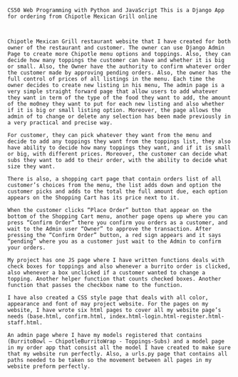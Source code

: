     CS50 Web Programming with Python and JavaScript This is a Django App for ordering from Chipotle Mexican Grill online
    
    
    
    Chipotle Mexican Grill restaurant website that I have created for both owner of the restaurant and customer. The owner can use Django Admin Page to create more Chipotle menu options and toppings. Also, they can decide how many toppings the customer can have and whether it is big or small. Also, the Owner have the authority to confirm whatever order the customer made by approving pending orders. Also, the owner has the full control of prices of all listings in the menu. Each time the owner decides to create new listing in his menu, The admin page is a very simple straight forward page that allow users to add whatever they want in term of the type of the food they want to add, the amount of the mo0ney they want to put for each new listing and also whether if it is big or small listing option. Moreover, the page allows the admin of to change or delete any selection has been made previously in a very practical and precise way. 
	
    For customer, they can pick whatever they want from the menu and decide to add any toppings they want from the toppings list, they also have ability to decide how many toppings they want, and if it is small or big, with different prices. Moreover, the customer can decide what subs they want to add to their order, with the ability to decide what size they want.

	There is also, a shopping cart page that contain orders list of all customer’s choices from the menu, the list adds down and option the customer picks and adds to the total the full amount due, each option appears on the Shopping Cart has its price next to it.

	When the customer clicks “Place Order” button that appear on the bottom of the Shopping Cart menu, another page opens up where you can press “Confirm Order” there you confirm you orders as a customer, and wait to the Admin user “Owner” to approve the transaction. After pressing the “Confirm Order” button, a red sign appears and it says “pending” where you as a customer just wait to the Admin to confirm your orders.

	My project has one JS page where I have written functions deals with check boxes for toppings and also whenever a burrito order is clicked, also whenever a box unclicked if a customer wanted to change a topping. Another helper function that counts checked boxes. Another function that passes the checkbox name to the function.

	I have also created a CSS style page that deals with all color, appearance and font of may project website. For the pages on my website, I have wrote six html pages to cover all my website page’s needs (base.html, confirm.html, index.html-login.html-register.html-staff.html.

	An admin page where I have my models registered that contains (BurritoBowl – ChipotleBurritoWrap - Toppings-Subs) and a model page in my order app that consist all the model I have created to make sure that my website run perfectly. Also, a urls.py page that contains all paths needed to be taken so the movement between all pages in my website preform perfectly.
